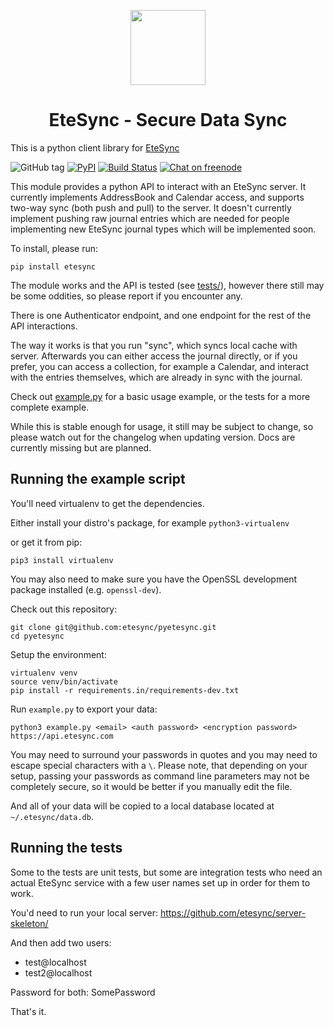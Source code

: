 <p align="center">
  <img width="120" src="icon.svg" />
  <h1 align="center">EteSync - Secure Data Sync</h1>
</p>

This is a python client library for [EteSync](https://www.etesync.com)

![GitHub tag](https://img.shields.io/github/tag/etesync/pyetesync.svg)
[![PyPI](https://img.shields.io/pypi/v/etesync.svg)](https://pypi.python.org/pypi/etesync/)
[![Build Status](https://travis-ci.com/etesync/pyetesync.svg?branch=master)](https://travis-ci.com/etesync/pyetesync)
[![Chat on freenode](https://img.shields.io/badge/irc.freenode.net-%23EteSync-blue.svg)](https://webchat.freenode.net/?channels=#etesync)

This module provides a python API to interact with an EteSync server.
It currently implements AddressBook and Calendar access, and supports two-way
sync (both push and pull) to the server.
It doesn't currently implement pushing raw journal entries which are needed for
people implementing new EteSync journal types which will be implemented soon.

To install, please run:

```
pip install etesync
```

The module works and the API is tested (see [tests/](tests/)), however there still
may be some oddities, so please report if you encounter any.

There is one Authenticator endpoint, and one endpoint for the rest of the API
interactions.

The way it works is that you run "sync", which syncs local cache with server.
Afterwards you can either access the journal directly, or if you prefer,
you can access a collection, for example a Calendar, and interact with the
entries themselves, which are already in sync with the journal.

Check out [example.py](example.py) for a basic usage example, or the tests
for a more complete example.

While this is stable enough for usage, it still may be subject to change, so
please watch out for the changelog when updating version.
Docs are currently missing but are planned.

## Running the example script

You'll need virtualenv to get the dependencies.

Either install your distro's package, for example `python3-virtualenv`

or get it from pip:

```
pip3 install virtualenv
```

You may also need to make sure you have the OpenSSL development package
installed (e.g. `openssl-dev`).

Check out this repository:

```
git clone git@github.com:etesync/pyetesync.git
cd pyetesync
```

Setup the environment:

```
virtualenv venv
source venv/bin/activate
pip install -r requirements.in/requirements-dev.txt
```

Run `example.py` to export your data:

```
python3 example.py <email> <auth password> <encryption password> https://api.etesync.com
```

You may need to surround your passwords in quotes and you may need to escape special characters with a `\`.
Please note, that depending on your setup, passing your passwords as command line parameters may not be completely secure,
so it would be better if you manually edit the file.

And all of your data will be copied to a local database located at `~/.etesync/data.db`.

## Running the tests

Some to the tests are unit tests, but some are integration tests who need an actual EteSync service with a few user names set up in order for them to work.

You'd need to run your local server: https://github.com/etesync/server-skeleton/

And then add two users:

  - test@localhost
  - test2@localhost

Password for both: SomePassword

That's it.

